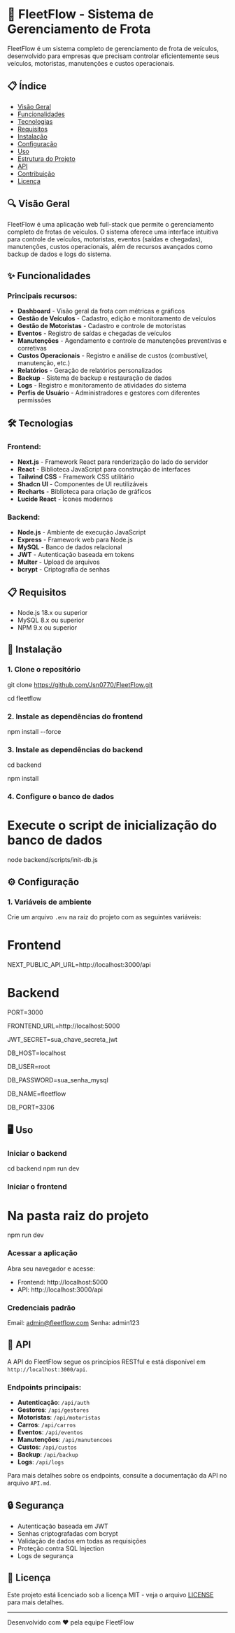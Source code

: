 # 🚗 FleetFlow - Sistema de Gerenciamento de Frota

FleetFlow é um sistema completo de gerenciamento de frota de veículos, desenvolvido para empresas que precisam controlar eficientemente seus veículos, motoristas, manutenções e custos operacionais.

## 📋 Índice

- [Visão Geral](#visão-geral)
- [Funcionalidades](#funcionalidades)
- [Tecnologias](#tecnologias)
- [Requisitos](#requisitos)
- [Instalação](#instalação)
- [Configuração](#configuração)
- [Uso](#uso)
- [Estrutura do Projeto](#estrutura-do-projeto)
- [API](#api)
- [Contribuição](#contribuição)
- [Licença](#licença)

## 🔍 Visão Geral

FleetFlow é uma aplicação web full-stack que permite o gerenciamento completo de frotas de veículos. O sistema oferece uma interface intuitiva para controle de veículos, motoristas, eventos (saídas e chegadas), manutenções, custos operacionais, além de recursos avançados como backup de dados e logs do sistema.

## ✨ Funcionalidades

### Principais recursos:

- **Dashboard** - Visão geral da frota com métricas e gráficos
- **Gestão de Veículos** - Cadastro, edição e monitoramento de veículos
- **Gestão de Motoristas** - Cadastro e controle de motoristas
- **Eventos** - Registro de saídas e chegadas de veículos
- **Manutenções** - Agendamento e controle de manutenções preventivas e corretivas
- **Custos Operacionais** - Registro e análise de custos (combustível, manutenção, etc.)
- **Relatórios** - Geração de relatórios personalizados
- **Backup** - Sistema de backup e restauração de dados
- **Logs** - Registro e monitoramento de atividades do sistema
- **Perfis de Usuário** - Administradores e gestores com diferentes permissões

## 🛠️ Tecnologias

### Frontend:
- **Next.js** - Framework React para renderização do lado do servidor
- **React** - Biblioteca JavaScript para construção de interfaces
- **Tailwind CSS** - Framework CSS utilitário
- **Shadcn UI** - Componentes de UI reutilizáveis
- **Recharts** - Biblioteca para criação de gráficos
- **Lucide React** - Ícones modernos

### Backend:
- **Node.js** - Ambiente de execução JavaScript
- **Express** - Framework web para Node.js
- **MySQL** - Banco de dados relacional
- **JWT** - Autenticação baseada em tokens
- **Multer** - Upload de arquivos
- **bcrypt** - Criptografia de senhas

## 📋 Requisitos

- Node.js 18.x ou superior
- MySQL 8.x ou superior
- NPM 9.x ou superior

## 🚀 Instalação

### 1. Clone o repositório


git clone https://github.com/Jsn0770/FleetFlow.git


cd fleetflow


### 2. Instale as dependências do frontend


npm install --force


### 3. Instale as dependências do backend


cd backend


npm install



### 4. Configure o banco de dados


# Execute o script de inicialização do banco de dados
node backend/scripts/init-db.js


## ⚙️ Configuração

### 1. Variáveis de ambiente

Crie um arquivo `.env` na raiz do projeto com as seguintes variáveis:


# Frontend
NEXT_PUBLIC_API_URL=http://localhost:3000/api

# Backend
PORT=3000

FRONTEND_URL=http://localhost:5000

JWT_SECRET=sua_chave_secreta_jwt

DB_HOST=localhost

DB_USER=root

DB_PASSWORD=sua_senha_mysql

DB_NAME=fleetflow

DB_PORT=3306


## 🖥️ Uso

### Iniciar o backend

cd backend
npm run dev


### Iniciar o frontend


# Na pasta raiz do projeto
npm run dev


### Acessar a aplicação

Abra seu navegador e acesse:
- Frontend: http://localhost:5000
- API: http://localhost:3000/api

### Credenciais padrão


Email: admin@fleetflow.com
Senha: admin123

## 🔌 API

A API do FleetFlow segue os princípios RESTful e está disponível em `http://localhost:3000/api`.

### Endpoints principais:

- **Autenticação**: `/api/auth`
- **Gestores**: `/api/gestores`
- **Motoristas**: `/api/motoristas`
- **Carros**: `/api/carros`
- **Eventos**: `/api/eventos`
- **Manutenções**: `/api/manutencoes`
- **Custos**: `/api/custos`
- **Backup**: `/api/backup`
- **Logs**: `/api/logs`

Para mais detalhes sobre os endpoints, consulte a documentação da API no arquivo `API.md`.

## 🔒 Segurança

- Autenticação baseada em JWT
- Senhas criptografadas com bcrypt
- Validação de dados em todas as requisições
- Proteção contra SQL Injection
- Logs de segurança

## 📄 Licença

Este projeto está licenciado sob a licença MIT - veja o arquivo [LICENSE](LICENSE) para mais detalhes.

---

Desenvolvido com ❤️ pela equipe FleetFlow
